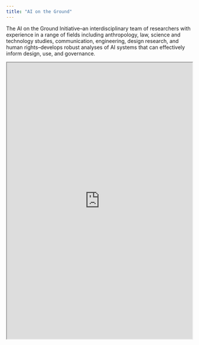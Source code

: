 ```yaml
---
title: "AI on the Ground"
---
```


The AI on the Ground Initiative–an interdisciplinary team of researchers with experience in a range of fields including anthropology, law, science and technology studies, communication, engineering, design research, and human rights–develops robust analyses of AI systems that can effectively inform design, use, and governance.

<iframe height="750" width="100%" src="https://ewelton.github.io/ktest/wiki.html#AI%20on%20the%20Ground"></iframe>
